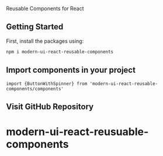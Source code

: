 Reusable Components for React

## Getting Started

First, install the packages using:

```bash
npm i modern-ui-react-reusable-components
```


## Import components in your project

```
import {ButtonWithSpinner} from 'modern-ui-react-reusable-components/components'
```

## Visit GitHub Repository

# modern-ui-react-reusuable-components
